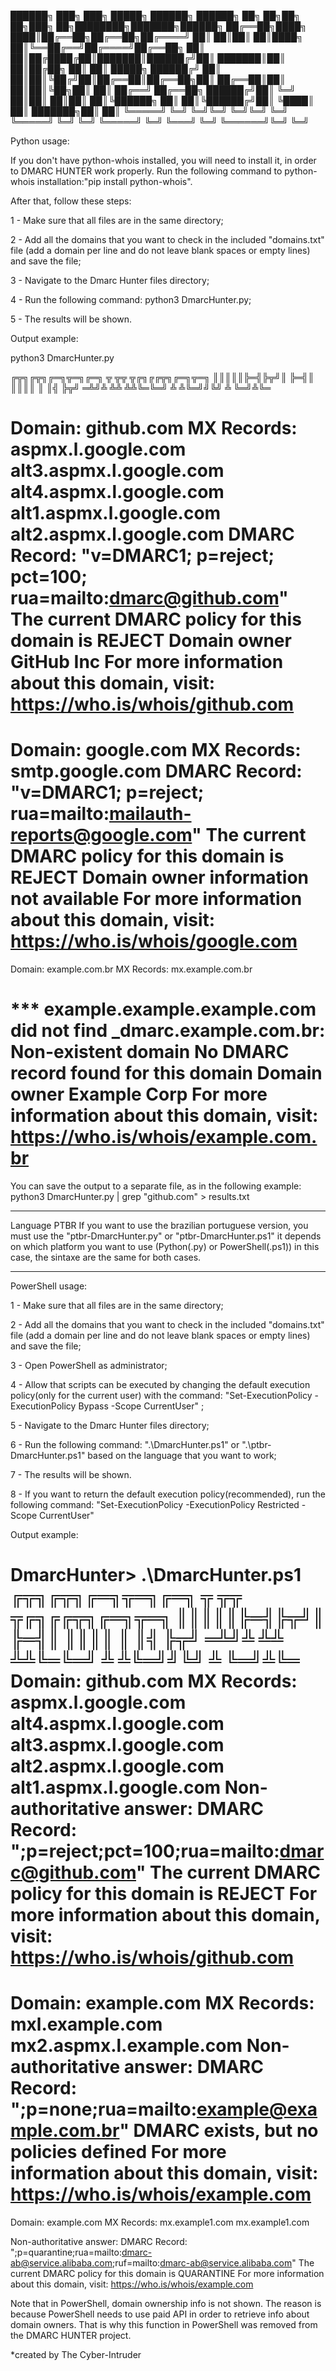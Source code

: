 ██████╗ ███╗   ███╗ █████╗ ██████╗  ██████╗    ██╗  ██╗██╗   ██╗███╗   ██╗████████╗███████╗██████╗ 
██╔══██╗████╗ ████║██╔══██╗██╔══██╗██╔════╝    ██║  ██║██║   ██║████╗  ██║╚══██╔══╝██╔════╝██╔══██╗
██║  ██║██╔████╔██║███████║██████╔╝██║         ███████║██║   ██║██╔██╗ ██║   ██║   █████╗  ██████╔╝
██║  ██║██║╚██╔╝██║██╔══██║██╔══██╗██║         ██╔══██║██║   ██║██║╚██╗██║   ██║   ██╔══╝  ██╔══██╗
██████╔╝██║ ╚═╝ ██║██║  ██║██║  ██║╚██████╗    ██║  ██║╚██████╔╝██║ ╚████║   ██║   ███████╗██║  ██║
╚═════╝ ╚═╝     ╚═╝╚═╝  ╚═╝╚═╝  ╚═╝ ╚═════╝    ╚═╝  ╚═╝ ╚═════╝ ╚═╝  ╚═══╝   ╚═╝   ╚══════╝╚═╝  ╚═╝
                                                                                                   


Python usage:

If you don't have python-whois installed, you will need to install it, in order to DMARC HUNTER work properly.
Run the following command to python-whois installation:"pip install python-whois".

After that, follow these steps:

1 - Make sure that all files are in the same directory;

2 - Add all the domains that you want to check in the included "domains.txt" file (add a domain per line and do not leave blank spaces or empty lines) and save the file;

3 - Navigate to the Dmarc Hunter files directory;

4 - Run the following command: python3 DmarcHunter.py;

5 - The results will be shown.

Output example:

python3 DmarcHunter.py

╔╦╗╔╦╗╔═╗╦═╗╔═╗  ╦ ╦╦ ╦╔╗╔╔╦╗╔═╗╦═╗
 ║║║║║╠═╣╠╦╝║    ╠═╣║ ║║║║ ║ ║╣ ╠╦╝
═╩╝╩ ╩╩ ╩╩╚═╚═╝  ╩ ╩╚═╝╝╚╝ ╩ ╚═╝╩╚═

Domain: github.com
MX Records:
  aspmx.l.google.com
  alt3.aspmx.l.google.com
  alt4.aspmx.l.google.com
  alt1.aspmx.l.google.com
  alt2.aspmx.l.google.com
DMARC Record: "v=DMARC1; p=reject; pct=100; rua=mailto:dmarc@github.com"
The current DMARC policy for this domain is REJECT
Domain owner GitHub Inc
For more information about this domain, visit: https://who.is/whois/github.com
==================================================
Domain: google.com
MX Records:
  smtp.google.com
DMARC Record: "v=DMARC1; p=reject; rua=mailto:mailauth-reports@google.com"
The current DMARC policy for this domain is REJECT
Domain owner information not available
For more information about this domain, visit: https://who.is/whois/google.com
==================================================
Domain: example.com.br
MX Records:
  mx.example.com.br

*** example.example.example.com did not find _dmarc.example.com.br: Non-existent domain
No DMARC record found for this domain
Domain owner Example Corp
For more information about this domain, visit: https://who.is/whois/example.com.br
==================================================

You can save the output to a separate file, as in the following example:
python3 DmarcHunter.py | grep "github.com" > results.txt

_________________________________________________
Language PTBR
If you want to use the brazilian portuguese version, you must use the "ptbr-DmarcHunter.py" or "ptbr-DmarcHunter.ps1" it depends on which platform you want to use (Python(.py) or PowerShell(.ps1)) in this case, the sintaxe are the same for both cases.

_________________________________________________

PowerShell usage:

1 - Make sure that all files are in the same directory;

2 - Add all the domains that you want to check in the included "domains.txt" file (add a domain per line and do not leave blank spaces or empty lines) and save the file;

3 - Open PowerShell as administrator;

4 - Allow that scripts can be executed by changing the default execution policy(only for the current user) with the command: "Set-ExecutionPolicy -ExecutionPolicy Bypass -Scope CurrentUser" ;

5 - Navigate to the Dmarc Hunter files directory;

6 - Run the following command: ".\DmarcHunter.ps1" or ".\ptbr-DmarcHunter.ps1" based on the language that you want to work; 

7 - The results will be shown.

8 - If you want to return the default execution policy(recommended), run the following command: "Set-ExecutionPolicy -ExecutionPolicy Restricted -Scope CurrentUser"

Output example:

DmarcHunter> .\DmarcHunter.ps1
╔╦╗╔╦╗╔═╗╦═╗╔═╗  ╦ ╦╦ ╦╔╗╔╔╦╗╔═╗╦═╗
 ║║║║║╠═╣╠╦╝║    ╠═╣║ ║║║║ ║ ║╣ ╠╦╝
═╩╝╩ ╩╩ ╩╩╚═╚═╝  ╩ ╩╚═╝╝╚╝ ╩ ╚═╝╩╚═
Domain: github.com
MX Records:
  aspmx.l.google.com
  alt4.aspmx.l.google.com
  alt3.aspmx.l.google.com
  alt2.aspmx.l.google.com
  alt1.aspmx.l.google.com
Non-authoritative answer:
DMARC Record:
        ";p=reject;pct=100;rua=mailto:dmarc@github.com"
The current DMARC policy for this domain is REJECT
For more information about this domain, visit: https://who.is/whois/github.com
==================================================
Domain: example.com
MX Records:
  mxl.example.com
  mx2.aspmx.l.example.com
    Non-authoritative answer:
DMARC Record:
        ";p=none;rua=mailto:example@example.com.br"
DMARC exists, but no policies defined
For more information about this domain, visit: https://who.is/whois/example.com
==================================================
Domain: example.com
MX Records:
  mx.example1.com
  mx.example1.com

Non-authoritative answer:
DMARC Record:
        ";p=quarantine;rua=mailto:dmarc-ab@service.alibaba.com;ruf=mailto:dmarc-ab@service.alibaba.com"
The current DMARC policy for this domain is QUARANTINE
For more information about this domain, visit: https://who.is/whois/example.com


Note that in PowerShell, domain ownership info is not shown. The reason is because PowerShell needs to use paid API in order to retrieve info about domain owners. That is why this function in PowerShell was removed from the DMARC HUNTER project.

*created by The Cyber-Intruder
